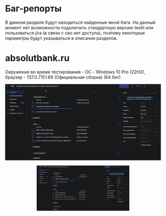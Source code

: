 # Баг-репорты

В данном разделе будут находиться найденные мной баги.
На данный момент нет возможности подключить стандартную версию testit или пользоваться jira (в связи с сво нет доступа), поэтому некоторые параметры будут указываться в описании разделов.

# absolutbank.ru

Окружение во время тестирования - ОС - Windows 10 Pro (22H2), браузер - 137.0.7151.69 (Официальная сборка) (64 бит)

![Тестовый скриншот](screenshots/testitBankNakop.PNG)

<p align="center">
  <img src="screenshots/testitBankNakop.PNG" alt="Тестовый скриншот" width="300">
</p>
